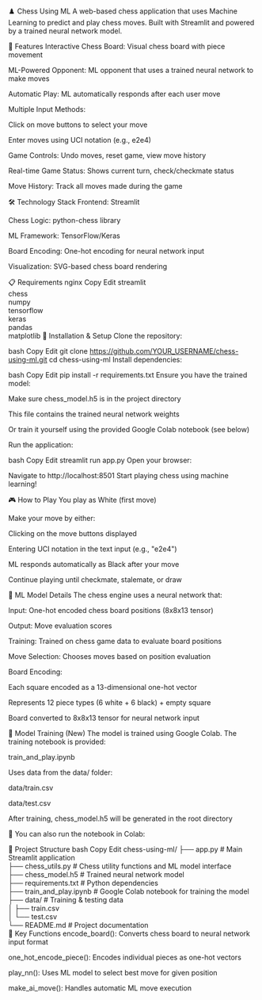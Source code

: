 ♟️ Chess Using ML
A web-based chess application that uses Machine Learning to predict and play chess moves. Built with Streamlit and powered by a trained neural network model.

🚀 Features
Interactive Chess Board: Visual chess board with piece movement

ML-Powered Opponent: ML opponent that uses a trained neural network to make moves

Automatic Play: ML automatically responds after each user move

Multiple Input Methods:

Click on move buttons to select your move

Enter moves using UCI notation (e.g., e2e4)

Game Controls: Undo moves, reset game, view move history

Real-time Game Status: Shows current turn, check/checkmate status

Move History: Track all moves made during the game

🛠️ Technology Stack
Frontend: Streamlit

Chess Logic: python-chess library

ML Framework: TensorFlow/Keras

Board Encoding: One-hot encoding for neural network input

Visualization: SVG-based chess board rendering

📋 Requirements
nginx
Copy
Edit
streamlit  
chess  
numpy  
tensorflow  
keras  
pandas  
matplotlib
🚀 Installation & Setup
Clone the repository:

bash
Copy
Edit
git clone https://github.com/YOUR_USERNAME/chess-using-ml.git
cd chess-using-ml
Install dependencies:

bash
Copy
Edit
pip install -r requirements.txt
Ensure you have the trained model:

Make sure chess_model.h5 is in the project directory

This file contains the trained neural network weights

Or train it yourself using the provided Google Colab notebook (see below)

Run the application:

bash
Copy
Edit
streamlit run app.py
Open your browser:

Navigate to http://localhost:8501
Start playing chess using machine learning!

🎮 How to Play
You play as White (first move)

Make your move by either:

Clicking on the move buttons displayed

Entering UCI notation in the text input (e.g., "e2e4")

ML responds automatically as Black after your move

Continue playing until checkmate, stalemate, or draw

🧠 ML Model Details
The chess engine uses a neural network that:

Input: One-hot encoded chess board positions (8x8x13 tensor)

Output: Move evaluation scores

Training: Trained on chess game data to evaluate board positions

Move Selection: Chooses moves based on position evaluation

Board Encoding:

Each square encoded as a 13-dimensional one-hot vector

Represents 12 piece types (6 white + 6 black) + empty square

Board converted to 8x8x13 tensor for neural network input

📓 Model Training (New)
The model is trained using Google Colab. The training notebook is provided:

train_and_play.ipynb

Uses data from the data/ folder:

data/train.csv

data/test.csv

After training, chess_model.h5 will be generated in the root directory

📎 You can also run the notebook in Colab:

📁 Project Structure
bash
Copy
Edit
chess-using-ml/
├── app.py              # Main Streamlit application  
├── chess_utils.py      # Chess utility functions and ML model interface  
├── chess_model.h5      # Trained neural network model  
├── requirements.txt    # Python dependencies  
├── train_and_play.ipynb # Google Colab notebook for training the model  
├── data/               # Training & testing data  
│   ├── train.csv  
│   └── test.csv  
└── README.md           # Project documentation  
🎯 Key Functions
encode_board(): Converts chess board to neural network input format

one_hot_encode_piece(): Encodes individual pieces as one-hot vectors

play_nn(): Uses ML model to select best move for given position

make_ai_move(): Handles automatic ML move execution
